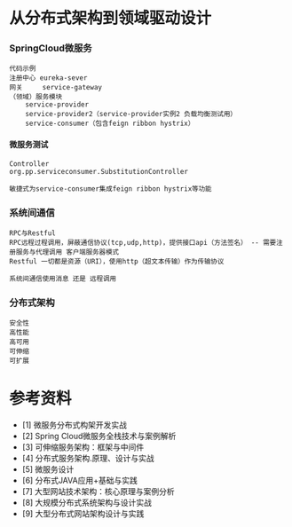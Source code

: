 # 从分布式架构到领域驱动设计    
### SpringCloud微服务
    代码示例
    注册中心 eureka-sever
    网关     service-gateway
    （领域）服务模块
        service-provider
        service-provider2（service-provider实例2 负载均衡测试用）
        service-consumer（包含feign ribbon hystrix）

#### 微服务测试
    Controller
    org.pp.serviceconsumer.SubstitutionController
    
    敏捷式为service-consumer集成feign ribbon hystrix等功能

### 系统间通信 
    RPC与Restful
    RPC远程过程调用，屏蔽通信协议(tcp,udp,http)，提供接口api（方法签名） -- 需要注册服务与代理调用 客户端服务器模式
    Restful 一切都是资源（URI），使用http（超文本传输）作为传输协议
    
    系统间通信使用消息 还是 远程调用 

### 分布式架构
    安全性
    高性能
    高可用
    可伸缩
    可扩展

# 参考资料
- [1] 微服务分布式构架开发实战 
- [2] Spring Cloud微服务全栈技术与案例解析 
- [3] 可伸缩服务架构：框架与中间件
- [4] 分布式服务架构.原理、设计与实战
- [5] 微服务设计
- [6] 分布式JAVA应用+基础与实践
- [7] 大型网站技术架构：核心原理与案例分析 
- [8] 大规模分布式系统架构与设计实战
- [9] 大型分布式网站架构设计与实践 
   
    